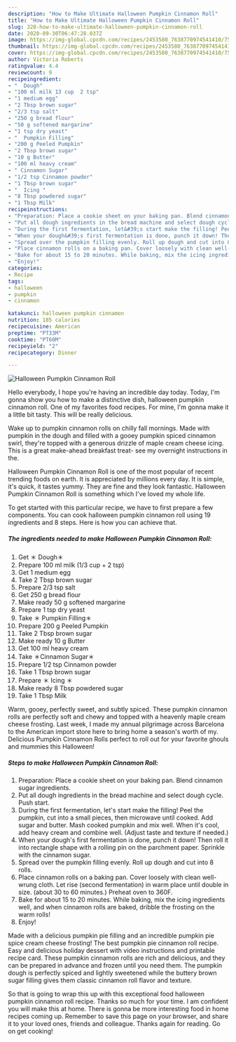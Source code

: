 ```yaml
---
description: "How to Make Ultimate Halloween Pumpkin Cinnamon Roll"
title: "How to Make Ultimate Halloween Pumpkin Cinnamon Roll"
slug: 328-how-to-make-ultimate-halloween-pumpkin-cinnamon-roll
date: 2020-09-30T06:47:28.037Z
image: https://img-global.cpcdn.com/recipes/2453580_7638770974541410/751x532cq70/halloween-pumpkin-cinnamon-roll-recipe-main-photo.jpg
thumbnail: https://img-global.cpcdn.com/recipes/2453580_7638770974541410/751x532cq70/halloween-pumpkin-cinnamon-roll-recipe-main-photo.jpg
cover: https://img-global.cpcdn.com/recipes/2453580_7638770974541410/751x532cq70/halloween-pumpkin-cinnamon-roll-recipe-main-photo.jpg
author: Victoria Roberts
ratingvalue: 4.4
reviewcount: 9
recipeingredient:
- "  Dough"
- "100 ml milk 13 cup  2 tsp"
- "1 medium egg"
- "2 Tbsp brown sugar"
- "2/3 tsp salt"
- "250 g bread flour"
- "50 g softened margarine"
- "1 tsp dry yeast"
- "  Pumpkin Filling"
- "200 g Peeled Pumpkin"
- "2 Tbsp brown sugar"
- "10 g Butter"
- "100 ml heavy cream"
- " Cinnamon Sugar"
- "1/2 tsp Cinnamon powder"
- "1 Tbsp brown sugar"
- "  Icing "
- "8 Tbsp powdered sugar"
- "1 Tbsp Milk"
recipeinstructions:
- "Preparation: Place a cookie sheet on your baking pan. Blend cinnamon sugar ingredients."
- "Put all dough ingredients in the bread machine and select dough cycle. Push start."
- "During the first fermentation, let&#39;s start make the filling! Peel the pumpkin, cut into a small pieces, then microwave until cooked. Add sugar and butter. Mash cooked pumpkin and mix well. When it&#39;s cool, add heavy cream and combine well. (Adjust taste and texture if needed.)"
- "When your dough&#39;s first fermentation is done, punch it down! Then roll it into rectangle shape with a rolling pin on the parchment paper. Sprinkle with the cinnamon sugar."
- "Spread over the pumpkin filling evenly. Roll up dough and cut into 8 rolls."
- "Place cinnamon rolls on a baking pan. Cover loosely with clean well-wrung cloth. Let rise (second fermentation) in warm place until double in size. (about 30 to 60 minutes.) Preheat oven to 360F."
- "Bake for about 15 to 20 minutes. While baking, mix the icing ingredients well, and when cinnamon rolls are baked, dribble the frosting on the warm rolls!"
- "Enjoy!"
categories:
- Recipe
tags:
- halloween
- pumpkin
- cinnamon

katakunci: halloween pumpkin cinnamon 
nutrition: 185 calories
recipecuisine: American
preptime: "PT33M"
cooktime: "PT60M"
recipeyield: "2"
recipecategory: Dinner

---
```



![Halloween Pumpkin Cinnamon Roll](https://img-global.cpcdn.com/recipes/2453580_7638770974541410/751x532cq70/halloween-pumpkin-cinnamon-roll-recipe-main-photo.jpg)

Hello everybody, I hope you're having an incredible day today. Today, I'm gonna show you how to make a distinctive dish, halloween pumpkin cinnamon roll. One of my favorites food recipes. For mine, I'm gonna make it a little bit tasty. This will be really delicious.

Wake up to pumpkin cinnamon rolls on chilly fall mornings. Made with pumpkin in the dough and filled with a gooey pumpkin spiced cinnamon swirl, they&#39;re topped with a generous drizzle of maple cream cheese icing. This is a great make-ahead breakfast treat- see my overnight instructions in the.

Halloween Pumpkin Cinnamon Roll is one of the most popular of recent trending foods on earth. It is appreciated by millions every day. It is simple, it's quick, it tastes yummy. They are fine and they look fantastic. Halloween Pumpkin Cinnamon Roll is something which I've loved my whole life.


To get started with this particular recipe, we have to first prepare a few components. You can cook halloween pumpkin cinnamon roll using 19 ingredients and 8 steps. Here is how you can achieve that.

<!--inarticleads1-->

##### The ingredients needed to make Halloween Pumpkin Cinnamon Roll:

1. Get  ＊ Dough＊
1. Prepare 100 ml milk (1/3 cup + 2 tsp)
1. Get 1 medium egg
1. Take 2 Tbsp brown sugar
1. Prepare 2/3 tsp salt
1. Get 250 g bread flour
1. Make ready 50 g softened margarine
1. Prepare 1 tsp dry yeast
1. Take  ＊ Pumpkin Filling＊
1. Prepare 200 g Peeled Pumpkin
1. Take 2 Tbsp brown sugar
1. Make ready 10 g Butter
1. Get 100 ml heavy cream
1. Take  ＊Cinnamon Sugar＊
1. Prepare 1/2 tsp Cinnamon powder
1. Take 1 Tbsp brown sugar
1. Prepare  ＊ Icing ＊
1. Make ready 8 Tbsp powdered sugar
1. Take 1 Tbsp Milk


Warm, gooey, perfectly sweet, and subtly spiced. These pumpkin cinnamon rolls are perfectly soft and chewy and topped with a heavenly maple cream cheese frosting. Last week, I made my annual pilgrimage across Barcelona to the American import store here to bring home a season&#39;s worth of my. Delicious Pumpkin Cinnamon Rolls perfect to roll out for your favorite ghouls and mummies this Halloween! 

<!--inarticleads2-->

##### Steps to make Halloween Pumpkin Cinnamon Roll:

1. Preparation: Place a cookie sheet on your baking pan. Blend cinnamon sugar ingredients.
1. Put all dough ingredients in the bread machine and select dough cycle. Push start.
1. During the first fermentation, let&#39;s start make the filling! Peel the pumpkin, cut into a small pieces, then microwave until cooked. Add sugar and butter. Mash cooked pumpkin and mix well. When it&#39;s cool, add heavy cream and combine well. (Adjust taste and texture if needed.)
1. When your dough&#39;s first fermentation is done, punch it down! Then roll it into rectangle shape with a rolling pin on the parchment paper. Sprinkle with the cinnamon sugar.
1. Spread over the pumpkin filling evenly. Roll up dough and cut into 8 rolls.
1. Place cinnamon rolls on a baking pan. Cover loosely with clean well-wrung cloth. Let rise (second fermentation) in warm place until double in size. (about 30 to 60 minutes.) Preheat oven to 360F.
1. Bake for about 15 to 20 minutes. While baking, mix the icing ingredients well, and when cinnamon rolls are baked, dribble the frosting on the warm rolls!
1. Enjoy!


Made with a delicious pumpkin pie filling and an incredible pumpkin pie spice cream cheese frosting! The best pumpkin pie cinnamon roll recipe. Easy and delicious holiday dessert with video instructions and printable recipe card. These pumpkin cinnamon rolls are rich and delicious, and they can be prepared in advance and frozen until you need them. The pumpkin dough is perfectly spiced and lightly sweetened while the buttery brown sugar filling gives them classic cinnamon roll flavor and texture. 

So that is going to wrap this up with this exceptional food halloween pumpkin cinnamon roll recipe. Thanks so much for your time. I am confident you will make this at home. There is gonna be more interesting food in home recipes coming up. Remember to save this page on your browser, and share it to your loved ones, friends and colleague. Thanks again for reading. Go on get cooking!
